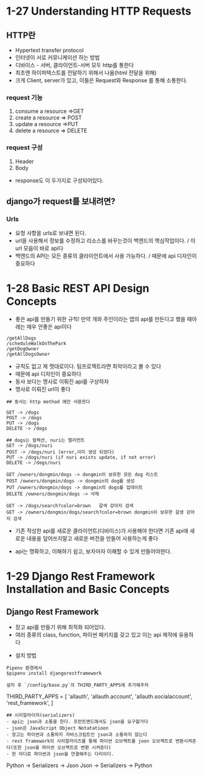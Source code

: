 # 1-27 Understanding HTTP Requests

## HTTP란
- Hypertext transfer protocol
- 인터넷이 서로 커뮤니케이션 하는 방법
- 디바이스 - 서버, 클라이언트-서버 모두 http를 통한다
- 최초엔 하이퍼텍스트를 전달하기 위해서 나옴(html 전달을 위해)
- 크게 Client, server가 있고, 이들은 Request와 Response 를 통해 소통한다.
### request 기능
1. consume a resource =>GET
2. create a resource => POST
3. update a resource =>PUT
4.  delete a resource => DELETE
### request 구성
1. Header
2. Body
* response도 이 두가지로 구성되어있다.

## django가 request를 보내려면?
### Urls
- 요청 사항을 urls로 보내면 된다.
- url을 사용해서 정보를 수정하고 리소스를 바꾸는것이 백엔드의 핵심작업이다. / 이 url 모음이 바로 api다
- 백엔드의 API는 모든 종류의 클라이언트에서 사용 가능하다. / 때문에 api 디자인이 중요하다

# 1-28 Basic REST API Design Concepts
- 좋은 api를 만들기 위한 규칙!
 만약 개와 주인이라는 앱의 api를 만든다고 했을 때아래는 매우 안좋은 api이다
```
/getAllDogs
/scheduleWalkOnThePark
/getDogOwner
/getAllDogsOwner
```
- 규칙도 없고 제 멋대로이다. 팀프로젝트라면 최악이라고 볼 수 있다
- 때문에 api 디자인이 중요하다
- 동사 보다는 명사로 이뤄진 api를 구상하자
- 명사로 이뤄진 url이 좋다

```
## 동사는 http method 에만 사용한다

GET -> /dogs
POST -> /dogs
PUT -> /dogs
DELETE -> /dogs

## dogs는 컬렉션, nuri는 엘리먼트
GET -> /dogs/nuri
POST -> /dogs/nuri (error,이미 생성 되었다)
PUT -> /dogs/nuri (if nuri exists update, if not error)
DELETE -> /dogs/nuri

GET /owners/dongmin/dogs -> dongmin이 보유한 모든 dog 리스트
POST /owners/dongmin/dogs -> dongmin의 dog를 생성
PUT /owners/dongmin/dogs -> dongmin의 dogs를 업데이트
DELETE /owners/dongmin/dogs -> 삭제

GET -> /dogs/search?color=brown   갈색 강아지 검색
GET -> /owners/dongmin/dogs/search?color=brown dongmin이 보유한 갈생 강아지 검색
```
* 기존 작성한 api를 새로운 클라이언트(디바이스)가 사용해야 한다면
 기존 api에 새로운 내용을 덮어쓰지말고 새로운 버전을 만들어 사용하는게 좋다

* api는 명확하고, 이해하기 쉽고, 보자마자 이해할 수 있게 만들어야한다.


# 1-29 Django Rest Framework Installation and Basic Concepts
## Django Rest Framework
- 장고 api를 만들기 위해 최적화 되어있다. 
- 여러 종류의 class, function, 파이썬 패키지를 갖고 있고 이는 api 제작에 유용하다
* 설치 방법
```
Pipenv 환경에서
$pipenv install djangorestframework

설치 후 `/config/base.py`의 THIRD_PARTY_APPS에 추가해주자
```
THIRD_PARTY_APPS = [
    'allauth',
    'allauth.account',
    'allauth.socialaccount',
    'rest_framework',
]
```
## 시리얼라이저(serializers)
- api는 json과 소통을 한다. 프런트엔드에서도 json을 요구할거다
- json은 JavaScript Object Notatatioon
- 장고는 파이썬과 소통하지 자바스크립트인 json과 소통하지 않는다
- rest framework의 시리얼라이즈를 통해 파이썬 오브젝트를 joon 오브젝트로 변환시켜준다(또한 json을 파이썬 오브젝트로 변환 시켜준다)
- 한 마디로 파이썬과 json을 연결해주는 다리이다.
```
Python -> Serializers -> Json
 Json -> Serializers -> Python
```